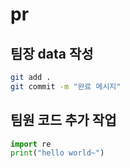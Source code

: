 # pr
## 팀장 data 작성
```bash
git add .
git commit -m "완료 메시지"
```
## 팀원 코드 추가 작업
```python
import re
print("hello world~")
```